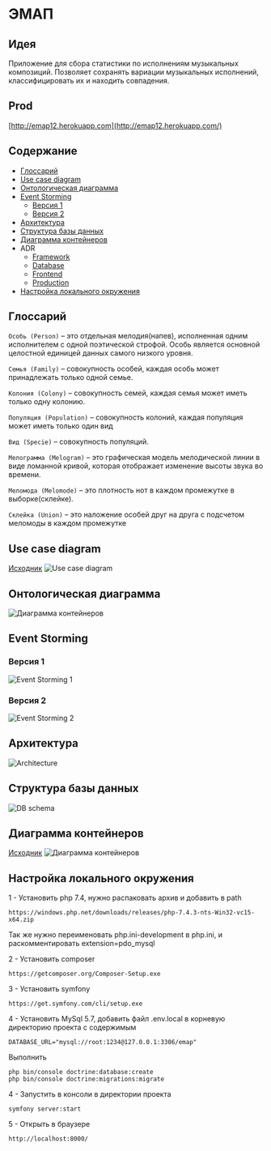 # ЭМАП

## Идея
Приложение для сбора статистики по исполнениям музыкальных композиций. Позволяет сохранять вариации музыкальных исполнений, классифицировать их и находить совпадения.

## Prod
[http://emap12.herokuapp.com](http://emap12.herokuapp.com/)

## Содержание
* [Глоссарий](#глоссарий)
* [Use case diagram](#Use-case-diagram)
* [Онтологическая диаграмма](#онтологическая-диаграмма)
* [Event Storming](#event-storming)
  * [Версия 1](#версия-1)
  * [Версия 2](#версия-2)
* [Архитектура](#архитектура)
* [Структура базы данных](#структура-базы-данных)
* [Диаграмма контейнеров](#диаграмма-контейнеров)
* ADR
  * [Framework](/docs/server_framework.md)
  * [Database](/docs/database_server.md)
  * [Frontend](/docs/frontend.md)
  * [Production](/docs/production.md)
* [Настройка локального окружения](#настройка-локального-окружения)

## Глоссарий
`Особь (Person)` – это отдельная мелодия(напев), исполненная одним исполнителем с одной поэтической строфой. Особь является основной целостной единицей данных самого низкого уровня.

`Семья (Family)` – совокупность особей, каждая особь может принадлежать только одной семье.

`Колония (Colony)` – совокупность семей, каждая семья может иметь только одну колонию.

`Популяция (Population)` – совокупность колоний, каждая популяция может иметь только один вид

`Вид (Specie)` – совокупность популяций.

`Мелограмма (Melogram)` – это графическая модель мелодической линии в виде ломанной кривой, которая отображает изменение высоты звука во времени.

`Меломода (Melomode)` – это плотность нот в каждом промежутке в выборке(склейке).

`Склейка (Union)` – это наложение особей друг на друга с подсчетом меломоды в каждом промежутке

## Use case diagram
[Исходник](/docs/usecase.pu)
![Use case diagram](/docs/usecase.jpg)  

## Онтологическая диаграмма
![Диаграмма контейнеров](/docs/onto_diagram.jpg)

## Event Storming
### Версия 1
![Event Storming 1](/docs/event_storming1.png)
### Версия 2
![Event Storming 2](/docs/event_storming2.png)

## Архитектура
![Architecture](/docs/architecture.png)

## Структура базы данных
![DB schema](/docs/db_schema.png)

## Диаграмма контейнеров
[Исходник](/docs/diagram(PlantUML).pu)
![Диаграмма контейнеров](/docs/сontainer_diagram.jpg)

## Настройка локального окружения

1 - Установить php 7.4, нужно распаковать архив и добавить в path
```
https://windows.php.net/downloads/releases/php-7.4.3-nts-Win32-vc15-x64.zip
```
Так же нужно переименовать php.ini-development в php.ini, и раскомментировать extension=pdo_mysql

2 - Установить composer 
```
https://getcomposer.org/Composer-Setup.exe
```
3 - Установить symfony
```
https://get.symfony.com/cli/setup.exe
```
4 - Установить MySql 5.7, добавить файл .env.local в корневую директорию проекта с содержимым
```
DATABASE_URL="mysql://root:1234@127.0.0.1:3306/emap"
```
Выполнить
```
php bin/console doctrine:database:create
php bin/console doctrine:migrations:migrate
```

4 - Запустить в консоли в директории проекта
```
symfony server:start
```
5 - Открыть в браузере
```
http://localhost:8000/
```
